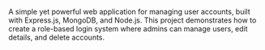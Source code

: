 A simple yet powerful web application for managing user accounts, built with Express.js, MongoDB, and Node.js. This project demonstrates how to create a role-based login system where admins can manage users, edit details, and delete accounts.
